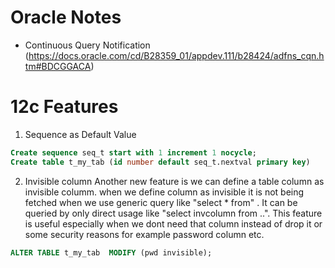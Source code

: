 # Oracle Notes

- Continuous Query Notification (https://docs.oracle.com/cd/B28359_01/appdev.111/b28424/adfns_cqn.htm#BDCGGACA)


# 12c Features

1) Sequence as Default Value 

```sql
Create sequence seq_t start with 1 increment 1 nocycle;
Create table t_my_tab (id number default seq_t.nextval primary key)
```

2) Invisible column
Another new feature is we can define a table column as invisible columm. when we define column as invisible it is not being fetched when we use generic query like "select * from" . It can be queried by only direct usage like "select invcolumn from ..". This feature is useful especially when we dont need that column instead of drop it or some security reasons for example password column etc.

```sql
ALTER TABLE t_my_tab  MODIFY (pwd invisible);
```